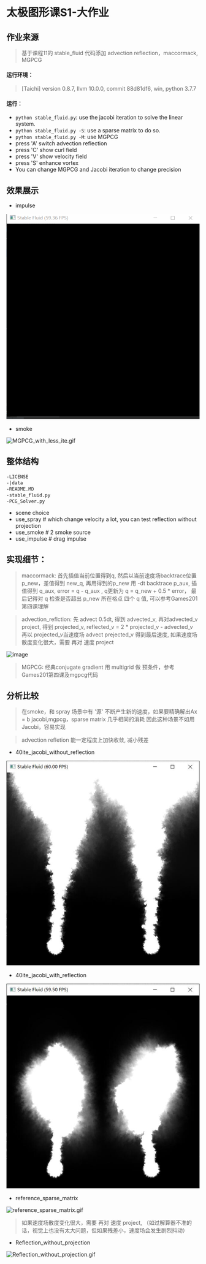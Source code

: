 # 太极图形课S1-大作业

## 作业来源
> 基于课程11的 stable_fluid 代码添加 advection reflection，maccormack, MGPCG


#### 运行环境：
> [Taichi] version 0.8.7, llvm 10.0.0, commit 88d81df6, win, python 3.7.7
#### 运行：
 -   `python stable_fluid.py`: use the jacobi iteration to solve the linear system.
 -   `python stable_fluid.py -S`: use a sparse matrix to do so.
 -   `python stable_fluid.py -M`: use MGPCG
 -    press 'A' switch advection reflection
 -    press 'C' show curl field
 -    press 'V' show velocity field
 -    press 'S' enhance vortex
 -    You can change MGPCG and Jacobi iteration to change precision

## 效果展示
 - impulse


![MGPCG_impulse_low_accuracy_without_reflection.gif](./data/MGPCG_impulse_low_accuracy_without_reflection.gif)

- smoke


![MGPCG_with_less_ite.gif](./data/MGPCG_with_less_ite.gif)

## 整体结构
```
-LICENSE
-|data
-README.MD
-stable_fluid.py
-PCG_Solver.py
```
 - scene choice
 - use_spray   # which change velocity a lot, you can test reflection without projection
 - use_smoke  # 2 smoke source
 - use_impulse  # drag impulse

## 实现细节：
> maccormack: 首先插值当前位置得到q, 然后以当前速度场backtrace位置p_new，差值得到 new_q, 再用得到的p_new 用 -dt backtrace p_aux, 插值得到 q_aux,
> error = q - q_aux , q更新为 q = q_new + 0.5 * error， 最后记得对 q 检查是否超出 p_new 所在格点 四个 q 值, 可以参考Games201第四课理解


> advection_reflction: 先 advect 0.5dt, 得到 advected_v, 再对advected_v project, 得到 projected_v, reflected_v = 2 * projected_v - advected_v
> 再以 projected_v当速度场 advect prejected_v 得到最后速度, 如果速度场散度变化很大，需要 再对 速度 project



![image](https://user-images.githubusercontent.com/60810304/147249504-5b9bbeca-b522-42a7-95bf-ca5513145642.png)

> MGPCG: 经典conjugate gradient 用 multigrid 做 预条件，参考 Games201第四课及mgpcg代码

## 分析比较
> 在smoke，和 spray 场景中有 '源' 不断产生新的速度，如果要精确解出Ax = b jacobi,mgpcg，sparse matrix 几乎相同的消耗
因此这种场景不如用Jacobi，容易实现

> advection refletion 能一定程度上加快收敛, 减小残差
- 40ite_jacobi_without_reflection


![40ite_jacobi_without_reflection.jpg](./data/40ite_jacobi_without_reflection.jpg)


- 40ite_jacobi_with_reflection

![40ite_jacobi_with_reflection.jpg](./data/40ite_jacobi_with_reflection.jpg)

- reference_sparse_matrix

![reference_sparse_matrix.gif](./data/reference_sparse_matrix.gif)

> 如果速度场散度变化很大，需要 再对 速度 project, （如过解算器不准的话，视觉上也没有太大问题，但如果残差小，速度场会发生剧烈抖动）

- Reflection_without_projection

![Reflection_without_projection.gif](./data/Reflection_without_projection.gif)
